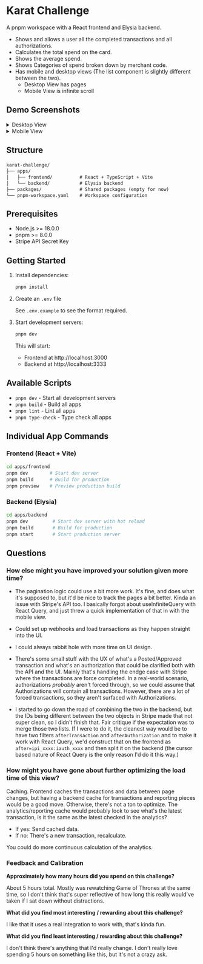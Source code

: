# Karat Challenge

A pnpm workspace with a React frontend and Elysia backend.

- Shows and allows a user all the completed transactions and all authorizations.
- Calculates the total spend on the card.
- Shows the average spend.
- Shows Categories of spend broken down by merchant code.
- Has mobile and desktop views (The list component is slightly different between the two).
  - Desktop View has pages
  - Mobile View is infinite scroll

## Demo Screenshots

<details>
<summary>Desktop View</summary>

![Desktop View](./demo_screenshot_desktop.png)

</details>

<details>
<summary>Mobile View</summary>

![Mobile View](./demo_screenshot_iphone.jpeg)

</details>

## Structure

```
karat-challenge/
├── apps/
│   ├── frontend/          # React + TypeScript + Vite
│   └── backend/           # Elysia backend
├── packages/              # Shared packages (empty for now)
└── pnpm-workspace.yaml    # Workspace configuration
```

## Prerequisites

- Node.js >= 18.0.0
- pnpm >= 8.0.0
- Stripe API Secret Key

## Getting Started

1. Install dependencies:

   ```bash
   pnpm install
   ```

2. Create an `.env` file

   See `.env.example` to see the format required.

3. Start development servers:

   ```bash
   pnpm dev
   ```

   This will start:

   - Frontend at http://localhost:3000
   - Backend at http://localhost:3333

## Available Scripts

- `pnpm dev` - Start all development servers
- `pnpm build` - Build all apps
- `pnpm lint` - Lint all apps
- `pnpm type-check` - Type check all apps

## Individual App Commands

### Frontend (React + Vite)

```bash
cd apps/frontend
pnpm dev        # Start dev server
pnpm build      # Build for production
pnpm preview    # Preview production build
```

### Backend (Elysia)

```bash
cd apps/backend
pnpm dev         # Start dev server with hot reload
pnpm build       # Build for production
pnpm start       # Start production server
```

## Questions

### How else might you have improved your solution given more time?

- The pagination logic could use a bit more work. It's fine, and does what it's supposed to, but it'd be nice to track the pages a bit better. Kinda an issue with Stripe's API too. I basically forgot about useInfiniteQuery with React Query, and just threw a quick implementation of that in with the mobile view.

- Could set up webhooks and load transactions as they happen straight into the UI.

- I could always rabbit hole with more time on UI design.

- There's some small stuff with the UX of what's a Posted/Approved transaction and what's an authorization that could be clarified both with the API and the UI. Mainly that's handling the endge case with Stripe where the transactions are force completed. In a real-world scenario, authorizations _probably_ aren't forced through, so we could assume that Authorizations will contain all transactions. However, there are a lot of forced transactions, so they aren't surfaced with Authorizations.

- I started to go down the road of combining the two in the backend, but the IDs being different between the two objects in Stripe made that not super clean, so I didn't finish that. Fair critique if the expectation was to merge those two lists. If I were to do it, the cleanest way would be to have two filters `afterTransaction` and `afterAuthorization` and to make it work with React Query, we'd construct that on the frontend as `after=ipi_xxxx:iauth_xxxx` and then split it on the backend (the cursor based nature of React Query is the only reason I'd do it this way.)

### How might you have gone about further optimizing the load time of this view?

Caching. Frontend caches the transactions and data between page changes, but having a backend cache for transactions and reporting pieces would be a good move. Otherwise, there's not a ton to optimize.
The analytics/reporting cache would probably look to see what's the latest transaction, is it the same as the latest checked in the analytics?

- If yes: Send cached data.
- If no: There's a new transaction, recalculate.

You could do more continuous calculation of the analytics.

### Feedback and Calibration

**Approximately how many hours did you spend on this challenge?**

About 5 hours total. Mostly was rewatching Game of Thrones at the same time, so I don't think that's super reflective of how long this really would've taken if I sat down without distractions.

**What did you find most interesting / rewarding about this challenge?**

I like that it uses a real integration to work with, that's kinda fun.

**What did you find least interesting / rewarding about this challenge?**

I don't think there's anything that I'd really change. I don't really love spending 5 hours on something like this, but it's not a crazy ask.
